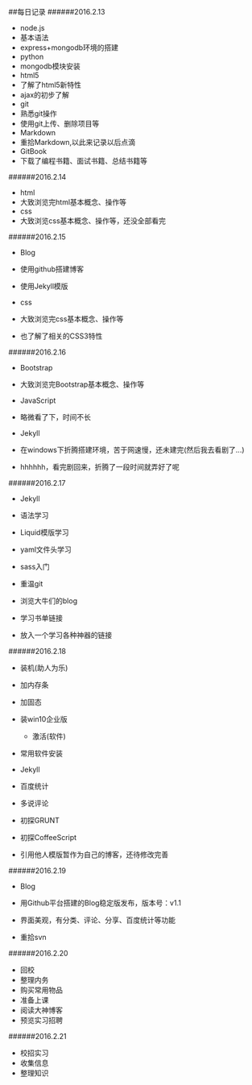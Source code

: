 ##每日记录
######2016.2.13
- node.js
 - 基本语法
 - express+mongodb环境的搭建
- python
 - mongodb模块安装
- html5
 - 了解了html5新特性
 - ajax的初步了解
- git
 - 熟悉git操作
 - 使用git上传、删除项目等
- Markdown
 - 重拾Markdown,以此来记录以后点滴
- GitBook
 - 下载了编程书籍、面试书籍、总结书籍等

######2016.2.14
- html
 - 大致浏览完html基本概念、操作等
- css
 - 大致浏览css基本概念、操作等，还没全部看完

######2016.2.15
- Blog

 - 使用github搭建博客
 - 使用Jekyll模版

- css
 - 大致浏览完css基本概念、操作等
 - 也了解了相关的CSS3特性

######2016.2.16
- Bootstrap

 - 大致浏览完Bootstrap基本概念、操作等

- JavaScript

 - 略微看了下，时间不长

- Jekyll

 - 在windows下折腾搭建环境，苦于网速慢，还未建完(然后我去看剧了...)
 - hhhhhh，看完剧回来，折腾了一段时间就弄好了呢

######2016.2.17
- Jekyll
 - 语法学习
 - Liquid模版学习
 - yaml文件头学习
 - sass入门
 - 重温git
 - 浏览大牛们的blog

- 学习书单链接
 - 放入一个学习各种神器的链接


######2016.2.18
- 装机(助人为乐)

 - 加内存条
 - 加固态
 - 装win10企业版
   - 激活(软件)
 - 常用软件安装 

- Jekyll

 - 百度统计
 - 多说评论
 - 初探GRUNT
 - 初探CoffeeScript
 - 引用他人模版暂作为自己的博客，还待修改完善


######2016.2.19
- Blog

 - 用Github平台搭建的Blog稳定版发布，版本号：v1.1
 - 界面美观，有分类、评论、分享、百度统计等功能
 - 重拾svn


######2016.2.20
- 回校
 - 整理内务
 - 购买常用物品
 - 准备上课
 - 阅读大神博客
 - 预览实习招聘

######2016.2.21
- 校招实习
 - 收集信息
 - 整理知识

